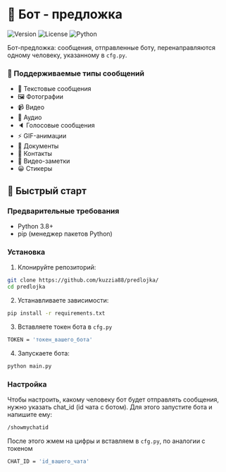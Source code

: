 # 🤖 Бот - предложка

![Version](https://img.shields.io/badge/version-1.0.0-blue.svg)
![License](https://img.shields.io/badge/license-MIT-blue.svg)
![Python](https://img.shields.io/badge/python-3.8%2B-blue)

Бот-предложка: сообщения, отправленные боту, перенаправляются одному человеку, указанному в `cfg.py`.

### 📱 Поддерживаемые типы сообщений
- 📝 Текстовые сообщения
- 🖼️ Фотографии
- 📹 Видео
- 🎵 Аудио
- 🔈 Голосовые сообщения
- ⚡ GIF-анимации
- 📎 Документы
- 👤 Контакты
- 🎥 Видео-заметки
- 😀 Стикеры

## 🚀 Быстрый старт

### Предварительные требования

- Python 3.8+
- pip (менеджер пакетов Python)

### Установка

1. Клонируйте репозиторий:
```bash
git clone https://github.com/kuzzia88/predlojka/
cd predlojka
```
2. Устанавливаете зависимости:
```bash
pip install -r requirements.txt
```
3. Вставляете токен бота в `cfg.py`
```bash
TOKEN = 'токен_вашего_бота'
```
4. Запускаете бота:
```bash
python main.py
```

### Настройка

Чтобы настроить, какому человеку бот будет отправлять сообщения, нужно указать chat_id (id чата с ботом). Для этого запустите бота и напишите ему:
```bash
/showmychatid
```
После этого жмем на цифры и вставляем в `cfg.py`, по аналогии с токеном
```bash
CHAT_ID = 'id_вашего_чата'
```
